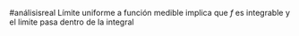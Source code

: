 #análisisreal 
Límite uniforme a función medible implica que $f$ es integrable y el limite pasa dentro de la integral